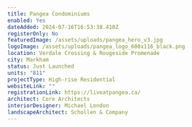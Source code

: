 ```yaml
---
title: Pangea Condominiums
enabled: Yes
dateAdded: 2024-07-16T16:53:38.410Z
registerOnly: No
featuredImage: /assets/uploads/pangea_hero_v3.jpg
logoImage: /assets/uploads/pangea_logo_600x116_black.png
location: Verdale Crossing & Rougeside Promenade
city: Markham
status: Just Launched
units: "811"
projectType: High-rise Residential
websiteLink: ""
registrationLink: https://liveatpangea.ca/
architect: Core Architects
interiorDesigner: Michael London
landscapeArchitect: Schollen & Company
---
```

